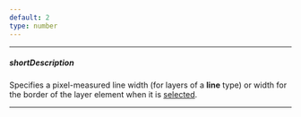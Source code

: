 ```yaml
---
default: 2
type: number
---
```

---
##### shortDescription
Specifies a pixel-measured line width (for layers of a **line** type) or width for the border of the layer element when it is [selected](/concepts/20%20Data%20Visualization/35%20VectorMap/40%20End-User%20Interaction/50%20Selection/10%20Selection.md '/Documentation/Guide/Data_Visualization/VectorMap/End-User_Interaction/#Selection').

---

